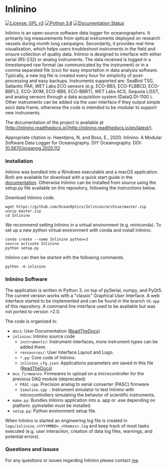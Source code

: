 Inlinino
========
[![License: GPL v3](https://img.shields.io/badge/License-GPLv3-blue.svg)](https://www.gnu.org/licenses/gpl-3.0)
[![Python 3.8](https://img.shields.io/badge/Python-3.8-blue.svg)](https://www.python.org/downloads/)
[![Documentation Status](https://readthedocs.org/projects/inlinino/badge/?version=latest)](https://inlinino.readthedocs.io/en/latest/?badge=latest)

Inlinino is an open-source software data logger for oceanographers. It primarily log measurements from optical instruments deployed on research vessels during month long campaigns. Secondarily, it  provides real-time visualization, which helps users troubleshoot instruments in the field and ensure collection of quality data. Inlinino is designed to interface with either serial (RS-232) or analog instruments. The data received is logged in a timestamped raw format (as communicated by the instrument) or in a comma separated file (csv) for easy importation in data analysis software. Typically, a new log file is created every hour for simplicity of post-processing and easy backups. Instruments supported are: SeaBird TSG, Satlantic PAR, WET Labs ECO sensors (e.g. ECO-BB3, ECO-FLBBCD, ECO-BBFL2, ECO-3X1M, ECO-BB9, ECO-BBRT), WET Labs ACS, Sequoia LISST, and analog sensors through a data acquisition system (DataQ DI-1100 ). Other instruments can be added via the user interface if they output simple ascii data frame, otherwise the code is intended to be modular to support new instruments. 
     
The documentation of the project is available at [http://inlinino.readthedocs.io](http://inlinino.readthedocs.io/en/latest/).

Appropriate citation is:
Haentjens, N. and Boss, E., 2020. Inlinino: A Modular Software Data Logger for Oceanography. DIY Oceanography. DOI: [10.5670/oceanog.2020.112](https://doi.org/10.5670/oceanog.2020.112)


### Installation
Inlinino was bundled into a Windows executable and a macOS application. Both are available for download with a quick start guide in the [documentation](https://inlinino.readthedocs.io/en/latest/quick_start.html). Otherwise Inlinino can be installed from source using the setup.py file available on this repository, following the instructions below.

Download Inlinino code.
 
    wget https://github.com/OceanOptics/Inlinino/archive/master.zip
    unzip master.zip
    cd Inlinino
 
We recommend setting Inlinino in a virtual environment (e.g. miniconda). To set up a new python virtual environment with conda and install Inlinino:

    conda create --name Inlinino python=3
    source activate Inlinino
    python setup.py

Inlinino can then be started with the following commands.

    python -m inlinino

### Inlinino Software
The application is written in Python 3, on top of pySerial, numpy, and PyQt5. The current version works with a "classic" Graphical User Interface. A web interface started to be implemented and can be found in the branch `tb-app` of this repository. A command line interface used to be available but was not ported to version >2.0.

The code is organized in:
  + `docs`: User Documentation ([ReadTheDocs](https://inlinino.readthedocs.io/))
  + `inlinino`: Inlinino source code
    - `instruments/`:  Instrument interfaces, more instrument types can be added there.
    - `ressources/`: User Interface Layout and Logo.
    - `*.py`: Core code of Inlinino.
    - `inlinino_cfg.json`: Applications parameters are saved in this file ([ReadTheDocs](https://inlinino.readthedocs.io/en/latest/cfg.html))
  + `mcu_firmwares`: Firmwares to upload on a microcontroller for the previous DAQ module (deprecated)
    - `PASC.cpp`: Precision analog to serial converter (PASC) firmware
    - `Simulino.cpp `: Instrument simulator to test Inlinino with microcontrollers simulating the behavior of scientific instruments.
  + `make.py`: Bundles Inlinino application into a .app or .exe depending on platform. pyInstaller must be installed.
  + `setup.py`: Python environment setup file.

When Inlinino is started an engineering log file is created in `logs/inlinino_<YYYYMMDD>_<hhmmss>.log` and keep track of most tasks executed (e.g. user interaction, creation of data log files, warnings, and potential errors).

### Questions and issues
For any questions or issues regarding Inlinino please contact [me](mailto:nils.haentjens+inlinino@maine.edu).
